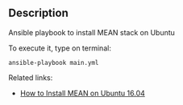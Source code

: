 ## Description

Ansible playbook to install MEAN stack on Ubuntu

To execute it, type on terminal:

```
ansible-playbook main.yml
```

Related links:
- [How to Install MEAN on Ubuntu 16.04](https://linuxacademy.com/howtoguides/posts/show/topic/11960-how-to-install-mean-on-ubuntu-1604)
